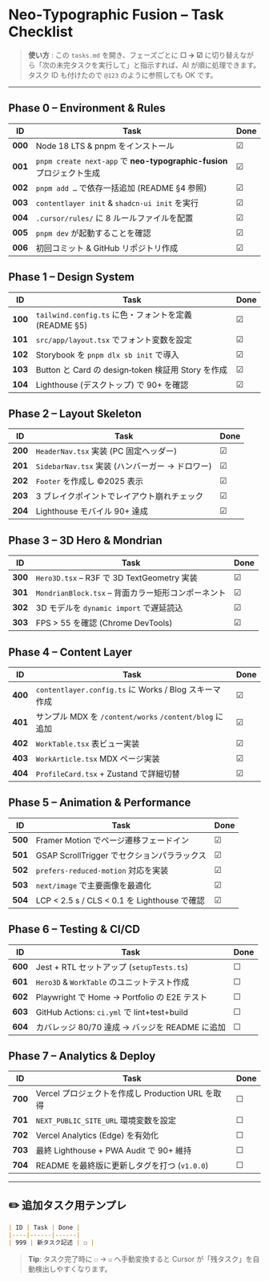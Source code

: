 # Neo‑Typographic Fusion – Task Checklist

> **使い方** : この `tasks.md` を開き、フェーズごとに **☐ → ☑** に切り替えながら「次の未完タスクを実行して」と指示すれば、AI が順に処理できます。タスク ID も付けたので `@123` のように参照しても OK です。

---

## Phase 0 – Environment & Rules

| ID      | Task                                                         | Done |
| ------- | ------------------------------------------------------------ | ---- |
| **000** | Node 18 LTS & pnpm をインストール                                   | ☑    | <!-- done:2025-01-27 -->
| **001** | `pnpm create next-app` で **neo-typographic-fusion** プロジェクト生成 | ☑    | <!-- done:2025-01-27 -->
| **002** | `pnpm add …` で依存一括追加 (README §4 参照)                          | ☑    | <!-- done:2025-01-27 -->
| **003** | `contentlayer init` & `shadcn-ui init` を実行                   | ☑    | <!-- done:2025-01-27 -->
| **004** | `.cursor/rules/` に 8 ルールファイルを配置                              | ☑    | <!-- done:2025-01-27 -->
| **005** | `pnpm dev` が起動することを確認                                        | ☑    | <!-- done:2025-01-27 -->
| **006** | 初回コミット & GitHub リポジトリ作成                                      | ☑    | <!-- done:2025-01-27 -->

## Phase 1 – Design System

| ID      | Task                                        | Done |
| ------- | ------------------------------------------- | ---- |
| **100** | `tailwind.config.ts` に色・フォントを定義 (README §5) | ☑    | <!-- done:2025-01-27 -->
| **101** | `src/app/layout.tsx` でフォント変数を設定             | ☑    | <!-- done:2025-01-27 -->
| **102** | Storybook を `pnpm dlx sb init` で導入          | ☑    | <!-- done:2025-01-27 -->
| **103** | Button と Card の design‑token 検証用 Story を作成  | ☑    | <!-- done:2025-01-27 -->
| **104** | Lighthouse (デスクトップ) で 90+ を確認               | ☑    | <!-- done:2025-01-27 -->

## Phase 2 – Layout Skeleton

| ID      | Task                                | Done |
| ------- | ----------------------------------- | ---- |
| **200** | `HeaderNav.tsx` 実装 (PC 固定ヘッダー)      | ☑    | <!-- done:2025-01-27 -->
| **201** | `SidebarNav.tsx` 実装 (ハンバーガー → ドロワー) | ☑    | <!-- done:2025-01-27 -->
| **202** | `Footer` を作成し ©2025 表示              | ☑    | <!-- done:2025-01-27 -->
| **203** | 3 ブレイクポイントでレイアウト崩れチェック              | ☑    | <!-- done:2025-01-27 -->
| **204** | Lighthouse モバイル 90+ 達成              | ☑    | <!-- done:2025-01-27 -->

## Phase 3 – 3D Hero & Mondrian

| ID      | Task                                    | Done |
| ------- | --------------------------------------- | ---- |
| **300** | `Hero3D.tsx` – R3F で 3D TextGeometry 実装 | ☑    | <!-- done:2025-01-27 -->
| **301** | `MondrianBlock.tsx` – 背面カラー矩形コンポーネント    | ☑    | <!-- done:2025-01-27 -->
| **302** | 3D モデルを `dynamic import` で遅延読込          | ☑    | <!-- done:2025-01-27 -->
| **303** | FPS > 55 を確認 (Chrome DevTools)          | ☑    | <!-- done:2025-01-27 -->

## Phase 4 – Content Layer

| ID      | Task                                            | Done |
| ------- | ----------------------------------------------- | ---- |
| **400** | `contentlayer.config.ts` に Works / Blog スキーマ作成  | ☑    | <!-- done:2025-01-27 -->
| **401** | サンプル MDX を `/content/works` `/content/blog` に追加 | ☑    | <!-- done:2025-01-27 -->
| **402** | `WorkTable.tsx` 表ビュー実装                          | ☑    | <!-- done:2025-01-27 -->
| **403** | `WorkArticle.tsx` MDX ページ実装                     | ☑    | <!-- done:2025-01-27 -->
| **404** | `ProfileCard.tsx` + Zustand で詳細切替               | ☑    | <!-- done:2025-01-27 -->

## Phase 5 – Animation & Performance

| ID      | Task                                     | Done |
| ------- | ---------------------------------------- | ---- |
| **500** | Framer Motion でページ遷移フェードイン               | ☑    | <!-- done:2025-01-27 -->
| **501** | GSAP ScrollTrigger でセクションパララックス          | ☑    | <!-- done:2025-01-27 -->
| **502** | `prefers-reduced-motion` 対応を実装           | ☑    | <!-- done:2025-01-27 -->
| **503** | `next/image` で主要画像を最適化                   | ☑    | <!-- done:2025-01-27 -->
| **504** | LCP < 2.5 s / CLS < 0.1 を Lighthouse で確認 | ☑    | <!-- done:2025-01-27 -->

## Phase 6 – Testing & CI/CD

| ID      | Task                                       | Done |
| ------- | ------------------------------------------ | ---- |
| **600** | Jest + RTL セットアップ (`setupTests.ts`)        | ☐    |
| **601** | `Hero3D` & `WorkTable` のユニットテスト作成          | ☐    |
| **602** | Playwright で Home → Portfolio の E2E テスト    | ☐    |
| **603** | GitHub Actions: `ci.yml` で lint+test+build | ☐    |
| **604** | カバレッジ 80/70 達成 → バッジを README に追加           | ☐    |

## Phase 7 – Analytics & Deploy

| ID      | Task                                 | Done |
| ------- | ------------------------------------ | ---- |
| **700** | Vercel プロジェクトを作成し Production URL を取得 | ☐    |
| **701** | `NEXT_PUBLIC_SITE_URL` 環境変数を設定       | ☐    |
| **702** | Vercel Analytics (Edge) を有効化         | ☐    |
| **703** | 最終 Lighthouse + PWA Audit で 90+ 維持   | ☐    |
| **704** | README を最終版に更新しタグを打つ (`v1.0.0`)      | ☐    |

---

## ✏️ 追加タスク用テンプレ

```markdown
| ID | Task | Done |
|----|------|------|
| 999 | 新タスク記述 | ☐ |
```

> **Tip**: タスク完了時に `☐` → `☑` へ手動変換すると Cursor が「残タスク」を自動検出しやすくなります。